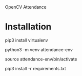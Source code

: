 OpenCV Attendance

# Installation
pip3 install virtualenv

python3 -m venv attendance-env

source attendance-env/bin/activate

pip3 install -r requirements.txt

